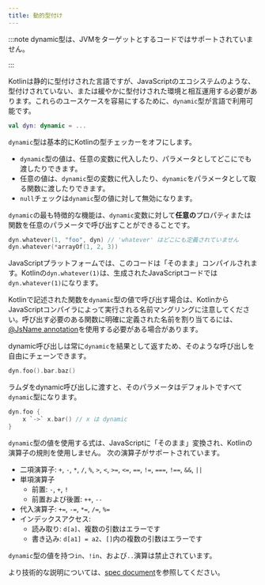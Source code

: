 ```yaml
---
title: 動的型付け
---
```

:::note
dynamic型は、JVMをターゲットとするコードではサポートされていません。

:::

Kotlinは静的に型付けされた言語ですが、JavaScriptのエコシステムのような、型付けされていない、または緩やかに型付けされた環境と相互運用する必要があります。これらのユースケースを容易にするために、`dynamic`型が言語で利用可能です。

```kotlin
val dyn: dynamic = ...
```

`dynamic`型は基本的にKotlinの型チェッカーをオフにします。

- `dynamic`型の値は、任意の変数に代入したり、パラメータとしてどこにでも渡したりできます。
- 任意の値は、`dynamic`型の変数に代入したり、`dynamic`をパラメータとして取る関数に渡したりできます。
- `null`チェックは`dynamic`型の値に対して無効になります。

`dynamic`の最も特徴的な機能は、`dynamic`変数に対して**任意の**プロパティまたは関数を任意のパラメータで呼び出すことができることです。

```kotlin
dyn.whatever(1, "foo", dyn) // 'whatever' はどこにも定義されていません
dyn.whatever(*arrayOf(1, 2, 3))
```

JavaScriptプラットフォームでは、このコードは「そのまま」コンパイルされます。Kotlinの`dyn.whatever(1)`は、生成されたJavaScriptコードでは`dyn.whatever(1)`になります。

Kotlinで記述された関数を`dynamic`型の値で呼び出す場合は、KotlinからJavaScriptコンパイラによって実行される名前マングリングに注意してください。呼び出す必要のある関数に明確に定義された名前を割り当てるには、[@JsName annotation](js-to-kotlin-interop#jsname-annotation)を使用する必要がある場合があります。

dynamic呼び出しは常に`dynamic`を結果として返すため、そのような呼び出しを自由にチェーンできます。

```kotlin
dyn.foo().bar.baz()
```

ラムダをdynamic呼び出しに渡すと、そのパラメータはデフォルトですべて`dynamic`型になります。

```kotlin
dyn.foo {
    x `->` x.bar() // x は dynamic
}
```

`dynamic`型の値を使用する式は、JavaScriptに「そのまま」変換され、Kotlinの演算子の規則を使用しません。
次の演算子がサポートされています。

* 二項演算子: `+`, `-`, `*`, `/`, `%`, `>`, `<`, `>=`, `<=`, `==`, `!=`, `===`, `!==`, `&&`, `||`
* 単項演算子
    * 前置: `-`, `+`, `!`
    * 前置および後置: `++`, `--`
* 代入演算子: `+=`, `-=`, `*=`, `/=`, `%=`
* インデックスアクセス:
    * 読み取り: `d[a]`、複数の引数はエラーです
    * 書き込み: `d[a1] = a2`、`[]`内の複数の引数はエラーです

`dynamic`型の値を持つ`in`、`!in`、および`..`演算は禁止されています。

より技術的な説明については、[spec document](https://github.com/JetBrains/kotlin/blob/master/spec-docs/dynamic-types)を参照してください。